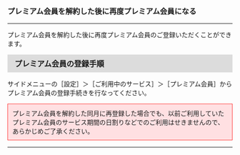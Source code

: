 <h3>プレミアム会員を解約した後に再度プレミアム会員になる</h3>
<hr>

プレミアム会員を解約した後に再度プレミアム会員のご登録いただくことができます。

<div style="padding: 7px 15px; margin-top: 15px; margin-bottom: 15px; border: 1px solid #dcdcdc; background-color: #dcdcdc; font-size: 120%">
<strong>プレミアム会員の登録手順</strong>
</div>

サイドメニューの［設定］＞［ご利用中のサービス］＞［プレミアム会員］からプレミアム会員の登録手続きを行なってください。

<div style="padding: 10px; margin-top: 15px; margin-bottom: 15px; border: 1px solid #ff3333; background-color: #ffe0e2;">
プレミアム会員を解約した同月に再登録した場合でも、以前ご利用していたプレミアム会員のサービス期間の日割りなどでのご利用はせきませんので、あらかじめご了承ください。
</div>

<hr>